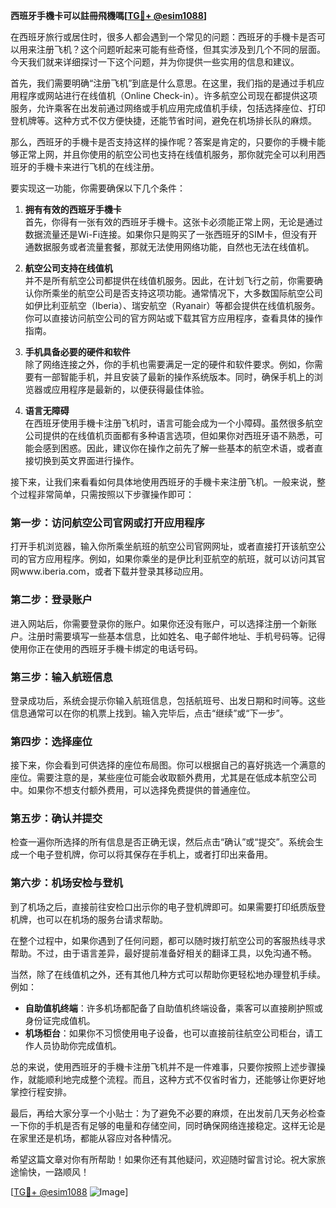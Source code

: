 **西班牙手機卡可以註冊飛機嗎[[TG💪+ @esim1088](https://t.me/s/esim1088)]**

在西班牙旅行或居住时，很多人都会遇到一个常见的问题：西班牙的手機卡是否可以用来注册飞机？这个问题听起来可能有些奇怪，但其实涉及到几个不同的层面。今天我们就来详细探讨一下这个问题，并为你提供一些实用的信息和建议。

首先，我们需要明确“注册飞机”到底是什么意思。在这里，我们指的是通过手机应用程序或网站进行在线值机（Online Check-in）。许多航空公司现在都提供这项服务，允许乘客在出发前通过网络或手机应用完成值机手续，包括选择座位、打印登机牌等。这种方式不仅方便快捷，还能节省时间，避免在机场排长队的麻烦。

那么，西班牙的手機卡是否支持这样的操作呢？答案是肯定的，只要你的手機卡能够正常上网，并且你使用的航空公司也支持在线值机服务，那你就完全可以利用西班牙的手機卡来进行飞机的在线注册。

要实现这一功能，你需要确保以下几个条件：

1. **拥有有效的西班牙手機卡**  
   首先，你得有一张有效的西班牙手機卡。这张卡必须能正常上网，无论是通过数据流量还是Wi-Fi连接。如果你只是购买了一张西班牙的SIM卡，但没有开通数据服务或者流量套餐，那就无法使用网络功能，自然也无法在线值机。

2. **航空公司支持在线值机**  
   并不是所有航空公司都提供在线值机服务。因此，在计划飞行之前，你需要确认你所乘坐的航空公司是否支持这项功能。通常情况下，大多数国际航空公司如伊比利亚航空（Iberia）、瑞安航空（Ryanair）等都会提供在线值机服务。你可以直接访问航空公司的官方网站或下载其官方应用程序，查看具体的操作指南。

3. **手机具备必要的硬件和软件**  
   除了网络连接之外，你的手机也需要满足一定的硬件和软件要求。例如，你需要有一部智能手机，并且安装了最新的操作系统版本。同时，确保手机上的浏览器或应用程序是最新的，以便获得最佳体验。

4. **语言无障碍**  
   在西班牙使用手機卡注册飞机时，语言可能会成为一个小障碍。虽然很多航空公司提供的在线值机页面都有多种语言选项，但如果你对西班牙语不熟悉，可能会感到困惑。因此，建议你在操作之前先了解一些基本的航空术语，或者直接切换到英文界面进行操作。

接下来，让我们来看看如何具体地使用西班牙的手機卡来注册飞机。一般来说，整个过程非常简单，只需按照以下步骤操作即可：

### 第一步：访问航空公司官网或打开应用程序  
打开手机浏览器，输入你所乘坐航班的航空公司官网网址，或者直接打开该航空公司的官方应用程序。例如，如果你乘坐的是伊比利亚航空的航班，就可以访问其官网www.iberia.com，或者下载并登录其移动应用。

### 第二步：登录账户  
进入网站后，你需要登录你的账户。如果你还没有账户，可以选择注册一个新账户。注册时需要填写一些基本信息，比如姓名、电子邮件地址、手机号码等。记得使用你正在使用的西班牙手機卡绑定的电话号码。

### 第三步：输入航班信息  
登录成功后，系统会提示你输入航班信息，包括航班号、出发日期和时间等。这些信息通常可以在你的机票上找到。输入完毕后，点击“继续”或“下一步”。

### 第四步：选择座位  
接下来，你会看到可供选择的座位布局图。你可以根据自己的喜好挑选一个满意的座位。需要注意的是，某些座位可能会收取额外费用，尤其是在低成本航空公司中。如果你不想支付额外费用，可以选择免费提供的普通座位。

### 第五步：确认并提交  
检查一遍你所选择的所有信息是否正确无误，然后点击“确认”或“提交”。系统会生成一个电子登机牌，你可以将其保存在手机上，或者打印出来备用。

### 第六步：机场安检与登机  
到了机场之后，直接前往安检口出示你的电子登机牌即可。如果需要打印纸质版登机牌，也可以在机场的服务台请求帮助。

在整个过程中，如果你遇到了任何问题，都可以随时拨打航空公司的客服热线寻求帮助。不过，由于语言差异，最好提前准备好相关的翻译工具，以免沟通不畅。

当然，除了在线值机之外，还有其他几种方式可以帮助你更轻松地办理登机手续。例如：

- **自助值机终端**：许多机场都配备了自助值机终端设备，乘客可以直接刷护照或身份证完成值机。
- **机场柜台**：如果你不习惯使用电子设备，也可以直接前往航空公司柜台，请工作人员协助你完成值机。

总的来说，使用西班牙的手機卡注册飞机并不是一件难事，只要你按照上述步骤操作，就能顺利地完成整个流程。而且，这种方式不仅省时省力，还能够让你更好地掌控行程安排。

最后，再给大家分享一个小贴士：为了避免不必要的麻烦，在出发前几天务必检查一下你的手机是否有足够的电量和存储空间，同时确保网络连接稳定。这样无论是在家里还是机场，都能从容应对各种情况。

希望这篇文章对你有所帮助！如果你还有其他疑问，欢迎随时留言讨论。祝大家旅途愉快，一路顺风！

[[TG💪+ @esim1088](https://t.me/s/esim1088) ![Image](https://i.postimg.cc/4NQfJmqS/Snipaste-2025-05-13-00-14-12.png)]